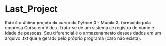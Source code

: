 # Last_Project
Este é o último projeto do curso de Python 3 - Mundo 3, fornecido pela empresa Curso em Vídeo.
Trata-se de um sistema de registro de nome e idade de pessoas.
Seu diferencial é o armazenamento desses dados em um arquivo .txt que é gerado pelo próprio programa (caso não exista).

